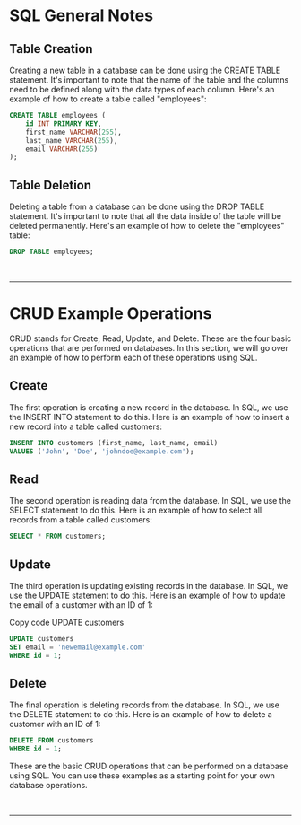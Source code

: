 # SQL General Notes

## Table Creation

Creating a new table in a database can be done using the CREATE TABLE statement. It's important to note that the name of the table and the columns need to be defined along with the data types of each column. Here's an example of how to create a table called "employees":

```sql
CREATE TABLE employees (
    id INT PRIMARY KEY,
    first_name VARCHAR(255),
    last_name VARCHAR(255),
    email VARCHAR(255)
);
```

## Table Deletion

Deleting a table from a database can be done using the DROP TABLE statement. It's important to note that all the data inside of the table will be deleted permanently. Here's an example of how to delete the "employees" table:

```sql
DROP TABLE employees;
```

<br/>

---

# CRUD Example Operations

CRUD stands for Create, Read, Update, and Delete. These are the four basic operations that are performed on databases. In this section, we will go over an example of how to perform each of these operations using SQL.

## Create

The first operation is creating a new record in the database. In SQL, we use the INSERT INTO statement to do this. Here is an example of how to insert a new record into a table called customers:

```sql
INSERT INTO customers (first_name, last_name, email)
VALUES ('John', 'Doe', 'johndoe@example.com');
```

## Read

The second operation is reading data from the database. In SQL, we use the SELECT statement to do this. Here is an example of how to select all records from a table called customers:

```sql
SELECT * FROM customers;
```

## Update

The third operation is updating existing records in the database. In SQL, we use the UPDATE statement to do this. Here is an example of how to update the email of a customer with an ID of 1:

Copy code
UPDATE customers
```sql
UPDATE customers
SET email = 'newemail@example.com'
WHERE id = 1;
```

## Delete

The final operation is deleting records from the database. In SQL, we use the DELETE statement to do this. Here is an example of how to delete a customer with an ID of 1:

```sql
DELETE FROM customers
WHERE id = 1;
```

These are the basic CRUD operations that can be performed on a database using SQL. You can use these examples as a starting point for your own database operations.

<br/>

---